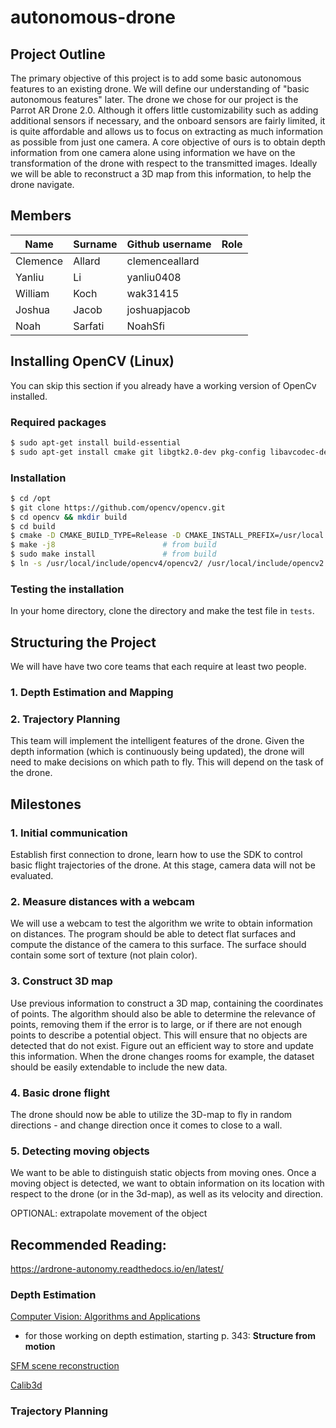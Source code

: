 # autonomous-drone

## Project Outline

The primary objective of this project is to add some basic autonomous features to an existing drone. 
We will define our understanding of "basic autonomous features" later.
The drone we chose for our project is the Parrot AR Drone 2.0. Although it offers little customizability such as adding additional sensors if necessary, and the onboard sensors are fairly limited, it is quite affordable and allows us to focus on extracting as much information as possible from just one camera.
A core objective of ours is to obtain depth information from one camera alone using information we have on the transformation of the drone with respect to the transmitted images. 
Ideally we will be able to reconstruct a 3D map from this information, to help the drone navigate. 

## Members

| Name     | Surname | Github username | Role |
| -------- | ------- | --------------- | ---- |
| Clemence | Allard  | clemenceallard  |      |
| Yanliu   | Li      | yanliu0408      |      |
| William  | Koch    | wak31415        |      |
| Joshua   | Jacob   | joshuapjacob    |      |
| Noah     | Sarfati | NoahSfi         |      |

## Installing OpenCV (Linux)

You can skip this section if you already have a working version of OpenCv installed.

### Required packages

```bash
$ sudo apt-get install build-essential
$ sudo apt-get install cmake git libgtk2.0-dev pkg-config libavcodec-dev libavformat-dev libswscale-dev
```

### Installation

```bash
$ cd /opt
$ git clone https://github.com/opencv/opencv.git
$ cd opencv && mkdir build
$ cd build
$ cmake -D CMAKE_BUILD_TYPE=Release -D CMAKE_INSTALL_PREFIX=/usr/local -DOPENCV_GENERATE_PKGCONFIG=ON ..
$ make -j8                        # from build
$ sudo make install               # from build
$ ln -s /usr/local/include/opencv4/opencv2/ /usr/local/include/opencv2
```

### Testing the installation

In your home directory, clone the directory and make the test file in `tests`.

## Structuring the Project

We will have have two core teams that each require at least two people. 

### 1. Depth Estimation and Mapping

### 2. Trajectory Planning

This team will implement the intelligent features of the drone. Given the depth information (which is continuously being updated), the drone will need to make decisions on which path to fly. This will depend on the task of the drone.

## Milestones

### 1. Initial communication

Establish first connection to drone, learn how to use the SDK to control basic flight trajectories of the drone. 
At this stage, camera data will not be evaluated.

### 2. Measure distances with a webcam

We will use a webcam to test the algorithm we write to obtain information on distances. The program should be able to detect flat surfaces and compute the distance of the camera to this surface. The surface should contain some sort of texture (not plain color).

### 3. Construct 3D map

Use previous information to construct a 3D map, containing the coordinates of points. The algorithm should also be able to determine the relevance of points, removing them if the error is to large, or if there are not enough points to describe a potential object. This will ensure that no objects are detected that do not exist. 
Figure out an efficient way to store and update this information. When the drone changes rooms for example, the dataset should be easily extendable to include the new data.

### 4. Basic drone flight

The drone should now be able to utilize the 3D-map to fly in random directions - and change direction once it comes to close to a wall.

### 5. Detecting moving objects

We want to be able to distinguish static objects from moving ones. Once a moving object is detected, we want to obtain information on its location with respect to the drone (or in the 3d-map), as well as its velocity and direction.

OPTIONAL: extrapolate movement of the object

## Recommended Reading:

https://ardrone-autonomy.readthedocs.io/en/latest/

### Depth Estimation

[Computer Vision: Algorithms and Applications](http://szeliski.org/Book/)

- for those working on depth estimation, starting p. 343: **Structure from motion**

[SFM scene reconstruction](https://docs.opencv.org/master/d4/d18/tutorial_sfm_scene_reconstruction.html)

[Calib3d](https://docs.opencv.org/master/d9/db7/tutorial_py_table_of_contents_calib3d.html)

### Trajectory Planning
